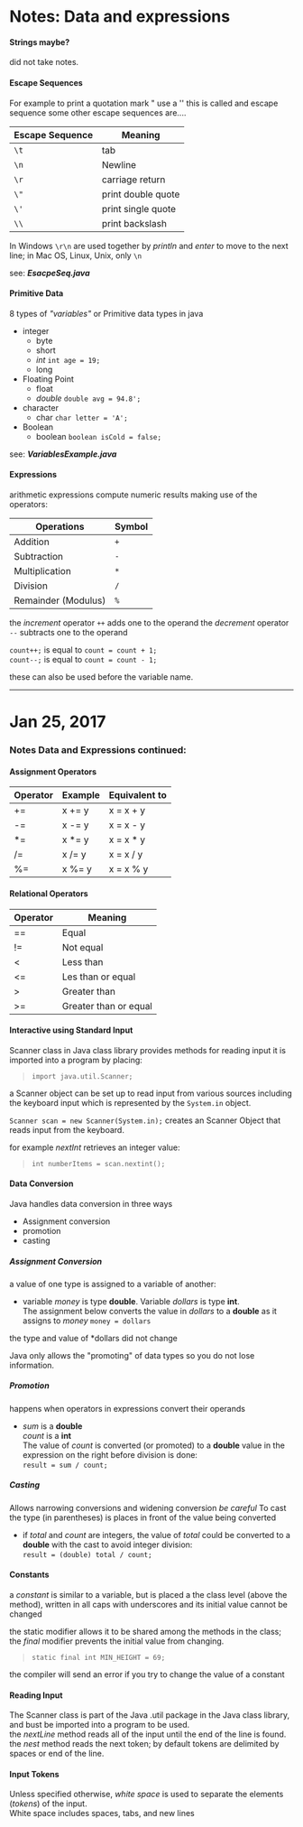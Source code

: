 # Notes: Data and expressions

#### Strings maybe?
did not take notes.
#### Escape Sequences
For example to print a quotation mark "  use a '\' 
this is called and escape sequence
some other escape sequences are....

| Escape Sequence | Meaning |
|-----------------|---------|
|`\t`|tab|
|`\n`|Newline|
|`\r`|carriage return|
|`\"`| print double quote|
|`\'`| print single quote|
|`\\`| print backslash|

In Windows `\r\n` are used together by *println* and *enter* to move to the next line; in Mac OS, Linux, Unix, only `\n`

see: _**EsacpeSeq.java**_


#### Primitive Data
8 types of *"variables"* or Primitive data types in java
- integer
	- byte
	- short
	- *int*				`int age = 19;`
	- long
- Floating Point
	- float
	- *double*			`double avg = 94.8';`
- character
	- char				`char letter = 'A';`
- Boolean
	- boolean			`boolean isCold = false;`

see: _**VariablesExample.java**_
 

#### Expressions
arithmetic expressions compute numeric results making use of the operators:

| Operations | Symbol |
|----------|----------|
| Addition | `+` |
| Subtraction | `-` |
| Multiplication|`*`|
| Division |`/`|
| Remainder (Modulus) |`%`|

the *increment* operator `++` adds one to the operand
the *decrement* operator `--` subtracts one to the operand

`count++;` is equal to `count = count + 1;`    
`count--;` is equal to `count = count - 1;`

these can also be used before the variable name.

_______________________________________________

# Jan 25, 2017
### Notes Data and Expressions continued:

#### Assignment Operators

|Operator| Example| Equivalent to|
|--------|--------|--------------|
|+=|x += y|x = x + y|
|-=|x -= y|x = x - y|
|*=|x *= y|x = x * y|
|/=|x /= y|x = x / y|
|%=|x %= y|x = x % y|

#### Relational Operators

|Operator|Meaning|
|--------|-------|
|==| Equal|
|!=| Not equal|
|<| Less than|
|<=| Les than or equal|
|>| Greater than|
|>=| Greater than or equal


#### Interactive using Standard Input

Scanner class in Java class library provides methods for reading input
it is imported into a program by placing:
>`import java.util.Scanner;`

a Scanner object can be set up to read input from various sources including the keyboard input which is represented by the `System.in` object.   

`Scanner scan = new Scanner(System.in);` creates an Scanner Object that reads input from the keyboard.

for example *nextInt* retrieves an integer value:   
>`int numberItems = scan.nextint();`

#### Data Conversion

Java handles data conversion in three ways
- Assignment conversion
- promotion
- casting

##### Assignment Conversion

a value of one type is assigned to a variable of another:
- variable *money* is type **double**. Variable *dollars* is type **int**.    
The assignment below converts the value in *dollars* to a **double** as it assigns to *money*  `money = dollars`

the type and value of *dollars did not change

Java only allows the "promoting" of data types so you do not lose information.

##### Promotion

happens when operators in expressions convert their operands
- *sum* is a **double**   
*count* is a **int**    
The value of *count* is converted (or promoted) to a **double** value in the expression on the right before division is done:   
`result = sum / count;`

##### Casting

Allows narrowing conversions and widening conversion *be careful*
To cast the type (in parentheses) is places in front of the value being converted
- if *total* and *count* are integers, the value of *total* could be converted to a **double** with the cast to avoid integer division:   
`result = (double) total / count;`

#### Constants

a *constant* is similar to a variable, but is placed a the class level (above the method), written in all caps with underscores and its initial value cannot be changed

the static modifier allows it to be shared among the methods in the class; the *final* modifier prevents the initial value from changing.
>`static final int MIN_HEIGHT = 69;`

the compiler will send an error if you try to change the value of a constant

#### Reading Input

The Scanner class is part of the Java .util package in the Java class library, and bust be imported into a program to be used.   
the *nextLine* method reads all of the input until the end of the line is found.  
the *nest* method reads the next token; by default tokens are delimited by spaces or end of the line.

#### Input Tokens

Unless specified otherwise, *white space* is used to separate the elements (*tokens*) of the input.   
White space includes spaces, tabs, and new lines









